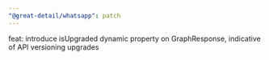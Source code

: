 ```yaml
---
"@great-detail/whatsapp": patch
---
```


feat: introduce isUpgraded dynamic property on GraphResponse, indicative of API
versioning upgrades

